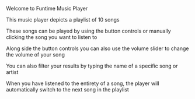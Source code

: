 Welcome to Funtime Music Player 

This music player depicts a playlist of 10 songs

These songs can be played by using the button controls or manually clicking the song you want to listen to

Along side the button controls you can also use the volume slider to change the volume of your song

You can also filter your results by typing the name of a specific song or artist

When you have listened to the entirety of a song, the player will automatically switch to the next song in the playlist